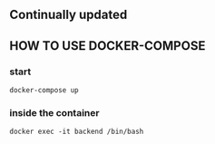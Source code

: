 ## Continually updated

## HOW TO USE DOCKER-COMPOSE

### start

```shell
docker-compose up
```

### inside the container

```shell
docker exec -it backend /bin/bash
```

